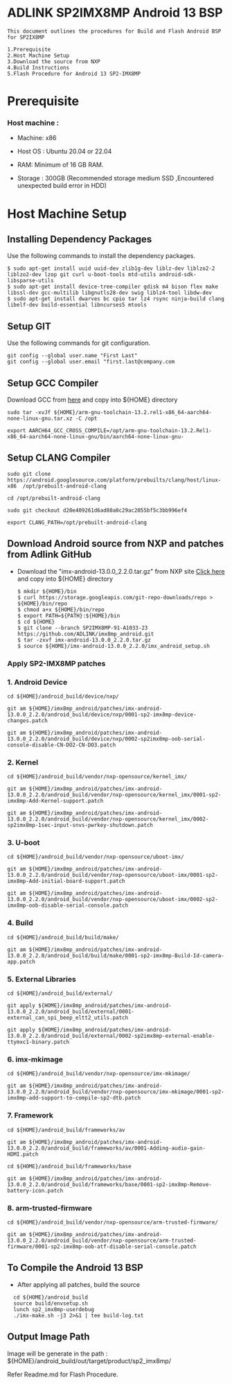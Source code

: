 ADLINK SP2IMX8MP Android 13 BSP
==================================================================

```
This document outlines the procedures for Build and Flash Android BSP for SP2IX8MP

1.Prerequisite
2.Host Machine Setup
3.Download the source from NXP
4.Build Instructions
5.Flash Procedure for Android 13 SP2-IMX8MP
```

Prerequisite
===========

### Host machine :

- Machine: x86

- Host OS : Ubuntu 20.04 or 22.04

- RAM: Minimum of 16 GB RAM.

- Storage : 300GB
  (Recommended storage medium SSD ,Encountered unexpected build error in HDD)

Host Machine Setup
==================================================================
Installing Dependency Packages
------------------------------------

Use the following commands to install the dependency packages.

```Shell
$ sudo apt-get install uuid uuid-dev zlib1g-dev liblz-dev liblzo2-2 liblzo2-dev lzop git curl u-boot-tools mtd-utils android-sdk-libsparse-utils
$ sudo apt-get install device-tree-compiler gdisk m4 bison flex make libssl-dev gcc-multilib libgnutls28-dev swig liblz4-tool libdw-dev
$ sudo apt-get install dwarves bc cpio tar lz4 rsync ninja-build clang libelf-dev build-essential libncurses5 mtools

```

Setup GIT
---------
Use the following commands for git configuration.

```Shell
git config --global user.name "First Last"
git config --global user.email "first.last@company.com
```


## Setup GCC Compiler

Download GCC from [here](https://developer.arm.com/-/media/Files/downloads/gnu/13.2.rel1/binrel/arm-gnu-toolchain-13.2.rel1-x86_64-aarch64-none-linux-gnu.tar.xz?rev=22c39fc25e5541818967b4ff5a09ef3e&hash=B9FEDC2947EB21151985C2DC534ECCEC) and copy into ${HOME} directory

```Shell
sudo tar -xvJf ${HOME}/arm-gnu-toolchain-13.2.rel1-x86_64-aarch64-none-linux-gnu.tar.xz -C /opt

export AARCH64_GCC_CROSS_COMPILE=/opt/arm-gnu-toolchain-13.2.Rel1-x86_64-aarch64-none-linux-gnu/bin/aarch64-none-linux-gnu-
```

## Setup CLANG Compiler

```Shell
sudo git clone https://android.googlesource.com/platform/prebuilts/clang/host/linux-x86  /opt/prebuilt-android-clang

cd /opt/prebuilt-android-clang

sudo git checkout d20e409261d6ad80a0c29ac2055bf5c3bb996ef4

export CLANG_PATH=/opt/prebuilt-android-clang
```

## Download Android source from NXP and patches from Adlink GitHub

- Download the "imx-android-13.0.0_2.2.0.tar.gz" from NXP site [Click here](https://www.nxp.com/webapp/sps/download/license.jsp?colCode=13.0.0_2.2.0_ANDROID_SOURCE&appType=file1&DOWNLOAD_ID=null) and copy into ${HOME} directory

  ```shell
  $ mkdir ${HOME}/bin
  $ curl https://storage.googleapis.com/git-repo-downloads/repo > ${HOME}/bin/repo
  $ chmod a+x ${HOME}/bin/repo
  $ export PATH=${PATH}:${HOME}/bin
  $ cd ${HOME}
  $ git clone --branch SP2IMX8MP-91-A1033-23 https://github.com/ADLINK/imx8mp_android.git
  $ tar -zxvf imx-android-13.0.0_2.2.0.tar.gz
  $ source ${HOME}/imx-android-13.0.0_2.2.0/imx_android_setup.sh

### Apply SP2-IMX8MP patches

### 1. Android Device

```Shell
cd ${HOME}/android_build/device/nxp/

git am ${HOME}/imx8mp_android/patches/imx-android-13.0.0_2.2.0/android_build/device/nxp/0001-sp2-imx8mp-device-changes.patch

git am ${HOME}/imx8mp_android/patches/imx-android-13.0.0_2.2.0/android_build/device/nxp/0002-sp2imx8mp-oob-serial-console-disable-CN-DO2-CN-DO3.patch
```

### 2. Kernel

```Shell
cd ${HOME}/android_build/vendor/nxp-opensource/kernel_imx/

git am ${HOME}/imx8mp_android/patches/imx-android-13.0.0_2.2.0/android_build/vendor/nxp-opensource/kernel_imx/0001-sp2-imx8mp-Add-Kernel-support.patch

git am ${HOME}/imx8mp_android/patches/imx-android-13.0.0_2.2.0/android_build/vendor/nxp-opensource/kernel_imx/0002-sp2imx8mp-1sec-input-snvs-pwrkey-shutdown.patch

```

### 3. U-boot

```Shell
cd ${HOME}/android_build/vendor/nxp-opensource/uboot-imx/

git am ${HOME}/imx8mp_android/patches/imx-android-13.0.0_2.2.0/android_build/vendor/nxp-opensource/uboot-imx/0001-sp2-imx8mp-Add-initial-board-support.patch

git am ${HOME}/imx8mp_android/patches/imx-android-13.0.0_2.2.0/android_build/vendor/nxp-opensource/uboot-imx/0002-sp2-imx8mp-oob-disable-serial-console.patch

```

### 4. Build

```Shell
cd ${HOME}/android_build/build/make/

git am ${HOME}/imx8mp_android/patches/imx-android-13.0.0_2.2.0/android_build/build/make/0001-sp2-imx8mp-Build-Id-camera-app.patch
```

### 5. External Libraries

```shell
cd ${HOME}/android_build/external/

git apply ${HOME}/imx8mp_android/patches/imx-android-13.0.0_2.2.0/android_build/external/0001-external_can_spi_beep_eltt2_utils.patch

git apply ${HOME}/imx8mp_android/patches/imx-android-13.0.0_2.2.0/android_build/external/0002-sp2imx8mp-external-enable-ttymxc1-binary.patch
```

### 6. imx-mkimage

```shell
cd ${HOME}/android_build/vendor/nxp-opensource/imx-mkimage/

git am ${HOME}/imx8mp_android/patches/imx-android-13.0.0_2.2.0/android_build/vendor/nxp-opensource/imx-mkimage/0001-sp2-imx8mp-add-support-to-compile-sp2-dtb.patch
```

### 7. Framework

```Shell
cd ${HOME}/android_build/frameworks/av

git am ${HOME}/imx8mp_android/patches/imx-android-13.0.0_2.2.0/android_build/frameworks/av/0001-Adding-audio-gain-HDMI.patch

cd ${HOME}/android_build/frameworks/base

git am ${HOME}/imx8mp_android/patches/imx-android-13.0.0_2.2.0/android_build/frameworks/base/0001-sp2-imx8mp-Remove-battery-icon.patch
```

### 8. arm-trusted-firmware

```shell
cd ${HOME}/android_build/vendor/nxp-opensource/arm-trusted-firmware/

git am ${HOME}/imx8mp_android/patches/imx-android-13.0.0_2.2.0/android_build/vendor/nxp-opensource/arm-trusted-firmware/0001-sp2-imx8mp-oob-atf-disable-serial-console.patch
```

## To Compile the Android 13 BSP

- After applying all patches, build the source

```shell
  cd ${HOME}/android_build
  source build/envsetup.sh
  lunch sp2_imx8mp-userdebug
  ./imx-make.sh -j3 2>&1 | tee build-log.txt
```

Output Image Path
--------------------------------------

Image will be generate in the  path :  ${HOME}/android_build/out/target/product/sp2_imx8mp/

Refer Readme.md for Flash Procedure.
